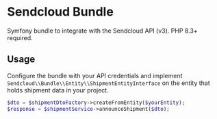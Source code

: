 # Sendcloud Bundle

Symfony bundle to integrate with the Sendcloud API (v3). PHP 8.3+ required.

## Usage

Configure the bundle with your API credentials and implement
`Sendcloud\\Bundle\\Entity\\ShipmentEntityInterface` on the entity that
holds shipment data in your project.

```php
$dto = $shipmentDtoFactory->createFromEntity($yourEntity);
$response = $shipmentService->announceShipment($dto);
```
